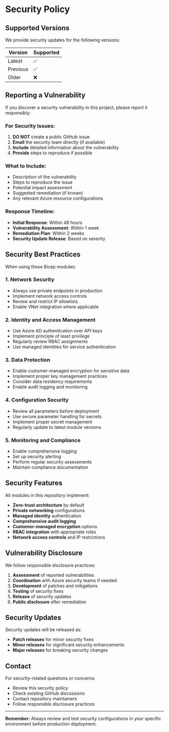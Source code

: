 # Security Policy

## Supported Versions

We provide security updates for the following versions:

| Version | Supported          |
| ------- | ------------------ |
| Latest  | :white_check_mark: |
| Previous| :white_check_mark: |
| Older   | :x:                |

## Reporting a Vulnerability

If you discover a security vulnerability in this project, please report it responsibly:

### For Security Issues:
1. **DO NOT** create a public GitHub issue
2. **Email** the security team directly (if available)
3. **Include** detailed information about the vulnerability
4. **Provide** steps to reproduce if possible

### What to Include:
- Description of the vulnerability
- Steps to reproduce the issue
- Potential impact assessment
- Suggested remediation (if known)
- Any relevant Azure resource configurations

### Response Timeline:
- **Initial Response**: Within 48 hours
- **Vulnerability Assessment**: Within 1 week
- **Remediation Plan**: Within 2 weeks
- **Security Update Release**: Based on severity

## Security Best Practices

When using these Bicep modules:

### 1. **Network Security**
- Always use private endpoints in production
- Implement network access controls
- Review and restrict IP allowlists
- Enable VNet integration where applicable

### 2. **Identity and Access Management**
- Use Azure AD authentication over API keys
- Implement principle of least privilege
- Regularly review RBAC assignments
- Use managed identities for service authentication

### 3. **Data Protection**
- Enable customer-managed encryption for sensitive data
- Implement proper key management practices
- Consider data residency requirements
- Enable audit logging and monitoring

### 4. **Configuration Security**
- Review all parameters before deployment
- Use secure parameter handling for secrets
- Implement proper secret management
- Regularly update to latest module versions

### 5. **Monitoring and Compliance**
- Enable comprehensive logging
- Set up security alerting
- Perform regular security assessments
- Maintain compliance documentation

## Security Features

All modules in this repository implement:

- **Zero-trust architecture** by default
- **Private networking** configurations
- **Managed identity** authentication
- **Comprehensive audit logging**
- **Customer-managed encryption** options
- **RBAC integration** with appropriate roles
- **Network access controls** and IP restrictions

## Vulnerability Disclosure

We follow responsible disclosure practices:

1. **Assessment** of reported vulnerabilities
2. **Coordination** with Azure security teams if needed
3. **Development** of patches and mitigations
4. **Testing** of security fixes
5. **Release** of security updates
6. **Public disclosure** after remediation

## Security Updates

Security updates will be released as:
- **Patch releases** for minor security fixes
- **Minor releases** for significant security enhancements
- **Major releases** for breaking security changes

## Contact

For security-related questions or concerns:
- Review this security policy
- Check existing GitHub discussions
- Contact repository maintainers
- Follow responsible disclosure practices

---

**Remember**: Always review and test security configurations in your specific environment before production deployment.
